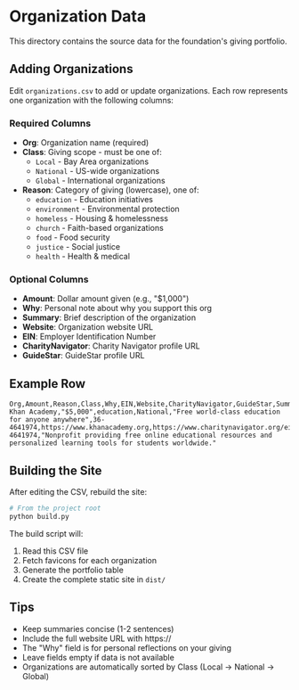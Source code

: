 # Organization Data

This directory contains the source data for the foundation's giving portfolio.

## Adding Organizations

Edit `organizations.csv` to add or update organizations. Each row represents one organization with the following columns:

### Required Columns

- **Org**: Organization name (required)
- **Class**: Giving scope - must be one of:
  - `Local` - Bay Area organizations
  - `National` - US-wide organizations
  - `Global` - International organizations
- **Reason**: Category of giving (lowercase), one of:
  - `education` - Education initiatives
  - `environment` - Environmental protection
  - `homeless` - Housing & homelessness
  - `church` - Faith-based organizations
  - `food` - Food security
  - `justice` - Social justice
  - `health` - Health & medical

### Optional Columns

- **Amount**: Dollar amount given (e.g., "$1,000")
- **Why**: Personal note about why you support this org
- **Summary**: Brief description of the organization
- **Website**: Organization website URL
- **EIN**: Employer Identification Number
- **CharityNavigator**: Charity Navigator profile URL
- **GuideStar**: GuideStar profile URL

## Example Row

```csv
Org,Amount,Reason,Class,Why,EIN,Website,CharityNavigator,GuideStar,Summary
Khan Academy,"$5,000",education,National,"Free world-class education for anyone anywhere",36-4641974,https://www.khanacademy.org,https://www.charitynavigator.org/ein/364641974,https://www.guidestar.org/profile/36-4641974,"Nonprofit providing free online educational resources and personalized learning tools for students worldwide."
```

## Building the Site

After editing the CSV, rebuild the site:

```bash
# From the project root
python build.py
```

The build script will:
1. Read this CSV file
2. Fetch favicons for each organization
3. Generate the portfolio table
4. Create the complete static site in `dist/`

## Tips

- Keep summaries concise (1-2 sentences)
- Include the full website URL with https://
- The "Why" field is for personal reflections on your giving
- Leave fields empty if data is not available
- Organizations are automatically sorted by Class (Local → National → Global)